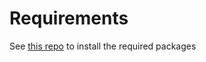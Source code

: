 # Requirements

See [this repo](https://github.com/etiennecollin/dotfiles) to install the required packages
